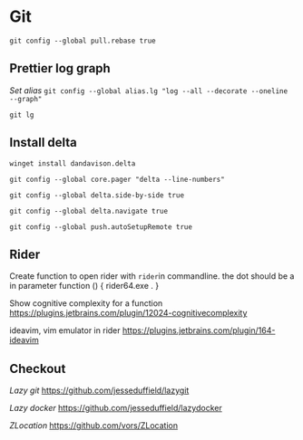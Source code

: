 # Git

`git config --global pull.rebase true`

## Prettier log graph
*Set alias*
`git config --global alias.lg "log --all --decorate --oneline --graph"`

`git lg`

## Install delta

`winget install dandavison.delta`

`git config --global core.pager "delta --line-numbers"`

`git config --global delta.side-by-side true`

`git config --global delta.navigate true`

`git config --global push.autoSetupRemote true`

## Rider
Create function to open rider with `rider`in commandline. the dot should be a in parameter
function () { rider64.exe . }

Show cognitive complexity for a function
https://plugins.jetbrains.com/plugin/12024-cognitivecomplexity

ideavim, vim emulator in rider 
https://plugins.jetbrains.com/plugin/164-ideavim

## Checkout
*Lazy git*
https://github.com/jesseduffield/lazygit

*Lazy docker*
https://github.com/jesseduffield/lazydocker

*ZLocation*
https://github.com/vors/ZLocation
